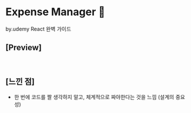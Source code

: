 # Expense Manager 🛒
by.udemy React 완벽 가이드

## [Preview] 
<br>

## [느낀 점]
- 한 번에 코드를 짤 생각하지 말고, 체계적으로 짜야한다는 것을 느낌
  (설계의 중요성)
